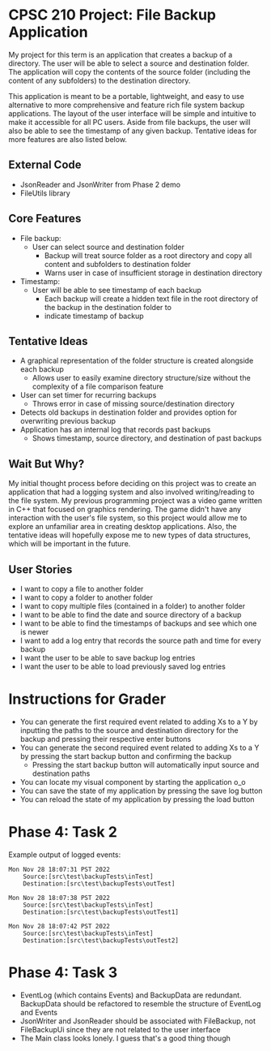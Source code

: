 ﻿# CPSC 210 Project: File Backup Application
My project for this term is an application that creates a backup of a directory. The user will be able to select a
source and destination folder. The application will copy the contents of the source folder 
(including the content of any subfolders) to the destination directory. 

This application is meant to be a portable, lightweight, and easy to use alternative to more comprehensive and feature
rich file system backup applications. The layout of the user interface will be simple and intuitive to make it 
accessible for all PC users. Aside from file backups, the user will also be able to see the timestamp of any given backup. Tentative ideas for more features are 
also listed below. 

## External Code
- JsonReader and JsonWriter from Phase 2 demo
- FileUtils library
## Core Features
 - File backup: 
	- User can select source and destination folder
		- Backup will treat source folder as a root directory and copy all content and subfolders to destination folder
		- Warns user in case of insufficient storage in destination directory
- Timestamp: 
	- User will be able to see timestamp of each backup
         - Each backup will create  a hidden text file in the root directory of the backup in the destination folder to
         - indicate timestamp of backup
## Tentative Ideas
- A graphical representation of the folder structure is created alongside each backup
    - Allows user to easily examine directory structure/size without the complexity of a file comparison feature 
- User can set timer for recurring backups
    - Throws error in case of missing source/destination directory
- Detects old backups in destination folder and provides option for overwriting previous backup
- Application has an internal log that records past backups
  - Shows timestamp, source directory, and destination of past backups
## Wait But Why?
My initial thought process before deciding on this project was to create an application that had a logging system and 
also involved writing/reading to the file system. My previous programming project was a video game written in C++ that 
focused on graphics rendering. The game didn't have any interaction with the user's file system, so this project would 
allow me to explore an unfamiliar area in creating desktop applications. Also, the tentative ideas will hopefully expose me to new types of data structures, which will be important in the future. 
## User Stories
- I want to copy a file to another folder
- I want to copy a folder to another folder
- I want to copy multiple files (contained in a folder) to another folder
- I want to be able to find the date and source directory of a backup
- I want to be able to find the timestamps of backups and see which one is newer
- I want to add a log entry that records the source path and time for every backup
- I want the user to be able to save backup log entries
- I want the user to be able to load previously saved log entries
<!--
- I want to get a warning if there is not enough storage in the destination file system
  for the backup
-->
# Instructions for Grader

- You can generate the first required event related to adding Xs to a Y by inputting the paths to the source and destination directory for the backup and pressing their respective enter buttons
- You can generate the second required event related to adding Xs to a Y by pressing the start backup button and confirming the backup
    - Pressing the start backup button will automatically input source and destination paths
- You can locate my visual component by starting the application o_o
- You can save the state of my application by pressing the save log button
- You can reload the state of my application by pressing the load button
# Phase 4: Task 2
Example output of logged events:

    Mon Nov 28 18:07:31 PST 2022
        Source:[src\test\backupTests\inTest]
        Destination:[src\test\backupTests\outTest]
    
    Mon Nov 28 18:07:38 PST 2022
        Source:[src\test\backupTests\inTest]
        Destination:[src\test\backupTests\outTest1]
    
    Mon Nov 28 18:07:42 PST 2022
        Source:[src\test\backupTests\inTest]
        Destination:[src\test\backupTests\outTest2]

# Phase 4: Task 3
- EventLog (which contains Events) and BackupData are redundant. BackupData should be refactored to resemble the structure of EventLog and Events
- JsonWriter and JsonReader should be associated with FileBackup, not FileBackupUi since they are not related to the user interface
- The Main class looks lonely. I guess that's a good thing though